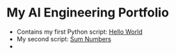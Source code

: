 # My AI Engineering Portfolio  
- Contains my first Python script: [Hello World](hello_world.py)  
- My second script: [Sum Numbers](sum_numbers.py)
- 
